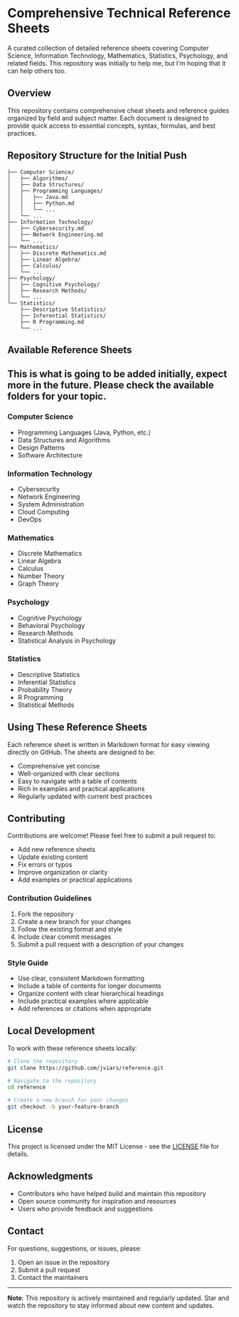 # Comprehensive Technical Reference Sheets

A curated collection of detailed reference sheets covering Computer Science, Information Technology, Mathematics, Statistics, Psychology, and related fields. This repository was initially to help me, but I'm hoping that it can help others too. 

## Overview

This repository contains comprehensive cheat sheets and reference guides organized by field and subject matter. Each document is designed to provide quick access to essential concepts, syntax, formulas, and best practices.

## Repository Structure for the Initial Push

```
├── Computer Science/
│   ├── Algorithms/
│   ├── Data Structures/
│   ├── Programming Languages/
│   │   ├── Java.md
│   │   ├── Python.md
│   │   └── ...
│   └── ...
├── Information Technology/
│   ├── Cybersecurity.md
│   ├── Network Engineering.md
│   └── ...
├── Mathematics/
│   ├── Discrete Mathematics.md
│   ├── Linear Algebra/
│   ├── Calculus/
│   └── ...
├── Psychology/
│   ├── Cognitive Psychology/
│   ├── Research Methods/
│   └── ...
└── Statistics/
    ├── Descriptive Statistics/
    ├── Inferential Statistics/
    ├── R Programming.md
    └── ...
```

## Available Reference Sheets

## This is what is going to be added initially, expect more in the future. Please check the available folders for your topic. 

### Computer Science
- Programming Languages (Java, Python, etc.)
- Data Structures and Algorithms
- Design Patterns
- Software Architecture

### Information Technology
- Cybersecurity
- Network Engineering
- System Administration
- Cloud Computing
- DevOps

### Mathematics
- Discrete Mathematics
- Linear Algebra
- Calculus
- Number Theory
- Graph Theory

### Psychology
- Cognitive Psychology
- Behavioral Psychology
- Research Methods
- Statistical Analysis in Psychology

### Statistics
- Descriptive Statistics
- Inferential Statistics
- Probability Theory
- R Programming
- Statistical Methods

## Using These Reference Sheets

Each reference sheet is written in Markdown format for easy viewing directly on GitHub. The sheets are designed to be:

- Comprehensive yet concise
- Well-organized with clear sections
- Easy to navigate with a table of contents
- Rich in examples and practical applications
- Regularly updated with current best practices

## Contributing

Contributions are welcome! Please feel free to submit a pull request to:

- Add new reference sheets
- Update existing content
- Fix errors or typos
- Improve organization or clarity
- Add examples or practical applications

### Contribution Guidelines

1. Fork the repository
2. Create a new branch for your changes
3. Follow the existing format and style
4. Include clear commit messages
5. Submit a pull request with a description of your changes

### Style Guide

- Use clear, consistent Markdown formatting
- Include a table of contents for longer documents
- Organize content with clear hierarchical headings
- Include practical examples where applicable
- Add references or citations when appropriate

## Local Development

To work with these reference sheets locally:

```bash
# Clone the repository
git clone https://github.com/jviars/reference.git

# Navigate to the repository
cd reference

# Create a new branch for your changes
git checkout -b your-feature-branch
```

## License

This project is licensed under the MIT License - see the [LICENSE](LICENSE) file for details.


## Acknowledgments

- Contributors who have helped build and maintain this repository
- Open source community for inspiration and resources
- Users who provide feedback and suggestions

## Contact

For questions, suggestions, or issues, please:
1. Open an issue in the repository
2. Submit a pull request
3. Contact the maintainers

---

**Note**: This repository is actively maintained and regularly updated. Star and watch the repository to stay informed about new content and updates.

